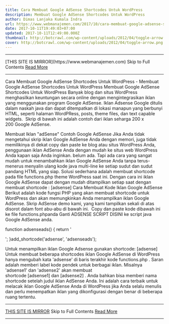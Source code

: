 ```yaml
---
title: Cara Membuat Google AdSense Shortcodes Untuk WordPress
description: Membuat Google AdSense Shortcodes Untuk WordPress
author: Dimas Lanjaka Kumala Indra
url: https://www.webmanajemen.com/2017/10/cara-membuat-google-adsense-shortcodes.html
date: 2017-10-11T19:49:03+07:00
updated: 2017-10-11T12:49:00.000Z
thumbnail: http://botcrawl.com/wp-content/uploads/2012/04/toggle-arrow.png
cover: http://botcrawl.com/wp-content/uploads/2012/04/toggle-arrow.png
---
```


<hr/> [THIS SITE IS MIRROR](https://www.webmanajemen.com) Skip to Full Contents <a href="https://www.webmanajemen.com/2017/10/cara-membuat-google-adsense-shortcodes.html" rel="follow" class="button" id="read-more">Read More</a> <hr/> Cara Membuat Google AdSense Shortcodes Untuk WordPress - Membuat Google AdSense Shortcodes Untuk WordPress Membuat Google AdSense Shortcodes Untuk WordPress
Banyak blog dan situs WordPress menghasilkan keuntungan secara online dengan mengintegrasikan iklan yang menggunakan program Google AdSense. Iklan Adsense Google ditulis dalam naskah java dan dapat ditempatkan di lokasi manapun yang berbunyi HTML, seperti halaman WordPRess, posts, theme files, dan text capable widgets.
 Skrip di bawah ini adalah contoh dari iklan seharga 200 x 200 Google AdSense.

<script type="text/javascript"><!-- google_ad_client = "ca-pub-2336674635953969"; /* Advertisement Name */ google_ad_slot = "2720758527"; google_ad_width = 200; google_ad_height = 200; //--> </script> <script type="text/javascript" src="http://pageadd2.googlesyfndicgfion.com/pagead/showfdds.js"> </script>
Membuat Iklan "adSense"
Contoh Google AdSense
Jika Anda tidak mengetahui skrip iklan Google AdSense Anda dengan memori, juga tidak memilikinya di dekat copy dan paste ke blog atau situs WordPress Anda, penggunaan iklan AdSense Anda dengan mudah ke situs web WordPress Anda kapan saja Anda inginkan. belum ada. Tapi ada cara yang sangat mudah untuk menambahkan iklan Google AdSense Anda tanpa terus-menerus menyalin ulang kode java multi-line ke setiap sudut dan sudut pandang HTML yang siap.
Solusi sederhana adalah membuat shortcode pada file functions.php theme WordPress saat ini. Dengan cara ini iklan Google AdSense dapat dengan mudah ditampilkan setiap saat dengan membuat shortcode : [adsense]
Cara Membuat Kode Iklan Google AdSense
Berikut adalah kode fungsi PHP yang akan membuat shortcode untuk WordPress dan akan memungkinkan Anda menampilkan iklan Google AdSense. Skrip AdSense demo kami, yang kami tampilkan sekali di atas disorot dalam font abu-abu di bawah ini.
 Copy dan paste kode dibawah ini ke file functions.phpanda Ganti ADSENSE SCRIPT DISINI ke script java Google AdSense anda.

function adsenseads() {
    return '<div id="adsenseads"><ins class="adsbygoogle"
     style="display:block"
     data-ad-client="ca-pub-7975270895217217"
     data-ad-slot="7267894124"
     data-ad-format="auto"></ins></div>';
}add_shortcode('adsense', 'adsenseads');

Untuk menampilkan iklan Google Adsense gunakan shortcode: [adsense]
Untuk membuat beberapa shortcodes iklan Google AdSense di WordPress hanya mengubah kata 'adsense' di baris terakhir kode functions.php . Saran adalah memberi label kode pendek untuk berbagai iklan. Misalnya 'adsense1' dan 'adsense2' akan membuat shortcode [adsense1] dan [adsense2] . Anda bahkan bisa memberi nama shortcode setelah judul iklan AdSense Anda. Ini adalah cara terbaik untuk melacak iklan Google AdSense Anda di WordPress jika Anda selalu menulis dan perlu menempatkan iklan yang dikonfigurasi dengan benar di beberapa ruang tertentu. <hr/> [THIS SITE IS MIRROR](https://www.webmanajemen.com) Skip to Full Contents <a href="https://www.webmanajemen.com/2017/10/cara-membuat-google-adsense-shortcodes.html" rel="follow" class="button" id="read-more">Read More</a> <hr/>